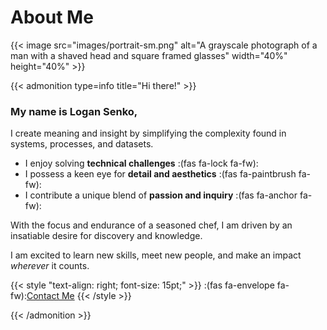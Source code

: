 # About Me

{{< image src="images/portrait-sm.png" alt="A grayscale photograph of a man with a shaved head and square framed glasses" width="40%" height="40%" >}}

{{< admonition type=info title="Hi there!" >}}
### My name is  Logan Senko,

I create meaning and insight by simplifying the complexity found in systems, processes, and datasets.
* I enjoy solving **technical challenges** :(fas fa-lock fa-fw):
* I possess a keen eye for **detail and aesthetics** :(fas fa-paintbrush fa-fw):
* I contribute a unique blend of **passion and inquiry** :(fas fa-anchor fa-fw):

With the focus and endurance of a seasoned chef, I am driven by an insatiable desire for discovery and knowledge.


I am excited to learn new skills, meet new people, and make an impact *wherever* it counts. 

{{< style "text-align: right; font-size: 15pt;" >}} :(fas fa-envelope fa-fw):[Contact Me](mailto:logan@senkolo.xyz) {{< /style >}}

{{< /admonition >}}

